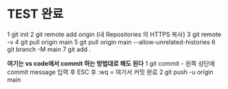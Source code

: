 # TEST 완료
1 git init
2 git remote add origin {내 Repositories 의 HTTPS 복사}
3 git remote -v
4 git pull origin main
5 git pull origin main --allow-unrelated-histories
6 git branch -M main
7 git add .

**여기는 vs code에서 commit 하는 방법대로 해도 된다**
1 git commit - 왼쪽 상단에 commit message 입력 후 ESC 후 :wq = 여기서 커밋 완료
2 git push -u origin main